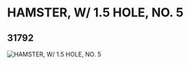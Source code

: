 # HAMSTER, W/ 1.5 HOLE, NO. 5
## 31792
![HAMSTER, W/ 1.5 HOLE, NO. 5](https://lc-www-live-s.legocdn.com/media/bricks/5/2/6179268.jpg)
